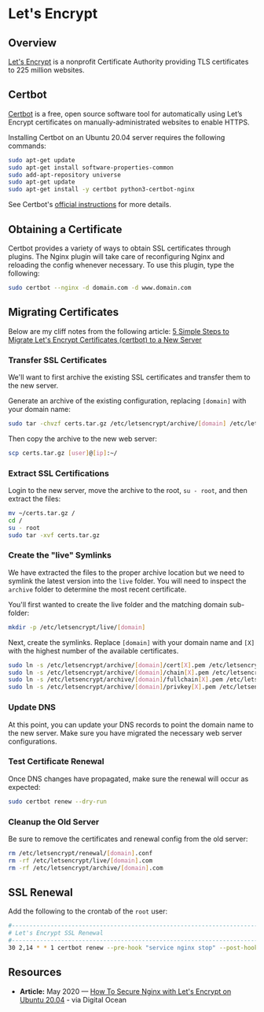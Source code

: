 # Let's Encrypt

## Overview

[Let's Encrypt](https://letsencrypt.org/) is a nonprofit Certificate Authority providing TLS certificates to 225 million websites. 

## Certbot

[Certbot](https://certbot.eff.org/) is a free, open source software tool for automatically using Let’s Encrypt certificates on manually-administrated websites to enable HTTPS.

Installing Certbot on an Ubuntu 20.04 server requires the following commands:

```bash
sudo apt-get update
sudo apt-get install software-properties-common
sudo add-apt-repository universe
sudo apt-get update
sudo apt-get install -y certbot python3-certbot-nginx
```

See Certbot's [official instructions](https://certbot.eff.org/lets-encrypt/ubuntufocal-nginx) for more details.

## Obtaining a Certificate

Certbot provides a variety of ways to obtain SSL certificates through  plugins. The Nginx plugin will take care of reconfiguring Nginx and reloading the config whenever necessary. To use this plugin, type the following:

```bash
sudo certbot --nginx -d domain.com -d www.domain.com
```

## Migrating Certificates

Below are my cliff notes from the following article: [5 Simple Steps to Migrate Let's Encrypt Certificates (certbot) to a New Server](https://ivanderevianko.com/2019/03/migrate-letsencrypt-certificates-certbot-to-new-server)

### Transfer SSL Certificates

We'll want to first archive the existing SSL certificates and transfer them to the new server.

Generate an archive of the existing configuration, replacing `[domain]` with your domain name:

```bash
sudo tar -chvzf certs.tar.gz /etc/letsencrypt/archive/[domain] /etc/letsencrypt/renewal/[domain].conf
```

Then copy the archive to the new web server:

```bash
scp certs.tar.gz [user]@[ip]:~/
```

### Extract SSL Certifications

Login to the new server, move the archive to the root, `su - root`, and then extract the files:

```bash
mv ~/certs.tar.gz /
cd /
su - root
sudo tar -xvf certs.tar.gz
```

### Create the "live" Symlinks

We have extracted the files to the proper archive location but we need to symlink the latest version into the `live` folder. You will need to inspect the `archive` folder to determine the most recent certificate.

You'll first wanted to create the live folder and the matching domain sub-folder:

```bash
mkdir -p /etc/letsencrypt/live/[domain]
```

Next, create the symlinks. Replace `[domain]` with your domain name and `[X]` with the highest number of the available certificates.

```bash
sudo ln -s /etc/letsencrypt/archive/[domain]/cert[X].pem /etc/letsencrypt/live/[domain]/cert.pem
sudo ln -s /etc/letsencrypt/archive/[domain]/chain[X].pem /etc/letsencrypt/live/[domain]/chain.pem
sudo ln -s /etc/letsencrypt/archive/[domain]/fullchain[X].pem /etc/letsencrypt/live/[domain]/fullchain.pem
sudo ln -s /etc/letsencrypt/archive/[domain]/privkey[X].pem /etc/letsencrypt/live/[domain]/privkey.pem
```

### Update DNS

At this point, you can update your DNS records to point the domain name to the new server. Make sure you have migrated the necessary web server configurations.

### Test Certificate Renewal

Once DNS changes have propagated, make sure the renewal will occur as expected:

```bash
sudo certbot renew --dry-run
```

### Cleanup the Old Server

Be sure to remove the certificates and renewal config from the old server:

```bash
rm /etc/letsencrypt/renewal/[domain].conf
rm -rf /etc/letsencrypt/live/[domain].com
rm -rf /etc/letsencrypt/archive/[domain].com
```

## SSL Renewal

Add the following to the crontab of the `root` user:

```bash
#------------------------------------------------------------------------
# Let's Encrypt SSL Renewal
#------------------------------------------------------------------------
30 2,14 * * 1 certbot renew --pre-hook "service nginx stop" --post-hook "service nginx start" >> /var/log/letsencrypt/renew.log
```

## Resources

* **Article:** May 2020 — [How To Secure Nginx with Let's Encrypt on Ubuntu 20.04](https://www.digitalocean.com/community/tutorials/how-to-secure-nginx-with-let-s-encrypt-on-ubuntu-20-04) - via Digital Ocean

